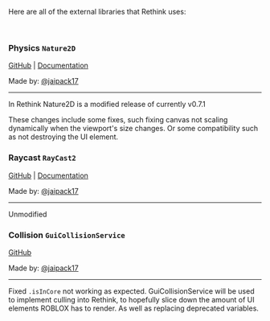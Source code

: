 Here are all of the external libraries that Rethink uses:

<br>

### Physics `Nature2D`

[GitHub](https://github.com/jaipack17/Nature2D) | [Documentation](https://jaipack17.github.io/Nature2D/docs/api/Engine)

Made by: [@jaipack17](https://twitter.com/jaipack17)

<hr>

In Rethink Nature2D is a modified release of currently v0.7.1

These changes include some fixes, such fixing canvas not scaling dynamically when the viewport's size changes.
Or some compatibility such as not destroying the UI element.

### Raycast `RayCast2`

[GitHub](https://github.com/jaipack17/RayCast2) | [Documentation](https://jaipack17.gitbook.io/raycast2/)

Made by: [@jaipack17](https://twitter.com/jaipack17)

<hr>

Unmodified

### Collision `GuiCollisionService`

[GitHub](https://github.com/jaipack17/GuiCollisionService)

Made by: [@jaipack17](https://twitter.com/jaipack17)

<hr>

Fixed `.isInCore` not working as expected.
GuiCollisionService will be used to implement culling into Rethink, to hopefully slice down the amount of UI elements ROBLOX has to render.
As well as replacing deprecated variables.